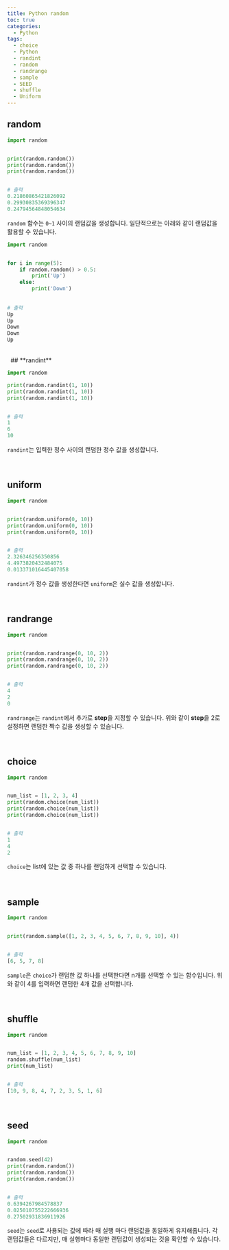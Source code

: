 ```yaml
---
title: Python random
toc: true
categories:
  - Python
tags:
  - choice
  - Python
  - randint
  - random
  - randrange
  - sample
  - SEED
  - shuffle
  - Uniform
---
```


## **random**

```python
import random


print(random.random())
print(random.random())
print(random.random())


# 출력
0.21860865421826092
0.29930835369396347
0.24794564848054634
```

`random` 함수는 `0~1` 사이의 랜덤값을 생성합니다. 일단적으로는 아래와 같이 랜덤값을 활용할 수 있습니다.

```python
import random


for i in range(5):
    if random.random() > 0.5:
        print('Up')
    else:
        print('Down')
        
        
# 출력
Up
Up
Down
Down
Up
```

<br>
 
## **randint**

```python
import random

print(random.randint(1, 10))
print(random.randint(1, 10))
print(random.randint(1, 10))


# 출력
1
6
10
```

`randint`는 입력한 정수 사이의 랜덤한 정수 값을 생성합니다.

<br>

## **uniform**

```python
import random


print(random.uniform(0, 10))
print(random.uniform(0, 10))
print(random.uniform(0, 10))


# 출력
2.326346256350856
4.4973820432484075
0.013371016445407058
```

`randint`가 정수 값을 생성한다면 `uniform`은 실수 값을 생성합니다.

<br>

## **randrange**

```python
import random


print(random.randrange(0, 10, 2))
print(random.randrange(0, 10, 2))
print(random.randrange(0, 10, 2))


# 출력
4
2
0
```

`randrange`는 `randint`에서 추가로 **step**을 지정할 수 있습니다. 위와 같이 **step**을 2로 설정하면 랜덤한 짝수 값을 생성할 수 있습니다.

<br>

## **choice**

```python
import random


num_list = [1, 2, 3, 4]
print(random.choice(num_list))
print(random.choice(num_list))
print(random.choice(num_list))


# 출력
1
4
2
```

`choice`는 list에 있는 값 중 하나를 랜덤하게 선택할 수 있습니다.

<br>

## **sample**

```python
import random


print(random.sample([1, 2, 3, 4, 5, 6, 7, 8, 9, 10], 4))


# 출력
[6, 5, 7, 8]
```

`sample`은 `choice`가 랜덤한 값 하나를 선택한다면 n개를 선택할 수 있는 함수입니다. 위와 같이 4를 입력하면 랜덤한 4개 값을 선택합니다.

<br>

## **shuffle**

```python
import random


num_list = [1, 2, 3, 4, 5, 6, 7, 8, 9, 10]
random.shuffle(num_list)
print(num_list)


# 출력
[10, 9, 8, 4, 7, 2, 3, 5, 1, 6]
```

<br>

## **seed**

```python
import random


random.seed(42)
print(random.random())
print(random.random())
print(random.random())


# 출력
0.6394267984578837
0.025010755222666936
0.27502931836911926
```

`seed`는 `seed`로 사용되는 값에 따라 매 실행 마다 랜덤값을 동일하게 유지해줍니다. 각 랜덤값들은 다르지만, 매 실행마다 동일한 랜덤값이 생성되는 것을 확인할 수 있습니다.


 

